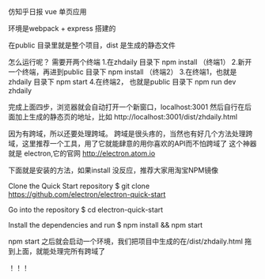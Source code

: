  仿知乎日报 vue 单页应用 

环境是webpack  +  express 搭建的

 在public 目录里就是整个项目，dist 是生成的静态文件

 怎么运行呢？ 需要开两个终端
 1.在zhdaily 目录下 npm install （终端1）
 2.新开一个终端，再进到public 目录下 npm install  （终端2）
 3.在终端1，也就是zhdaily 目录下 npm start
 4.在终端2， 也就是public 目录下 npm run dev zhdaily  

 完成上面四步，浏览器就会自动打开一个新窗口，localhost:3001 
 然后自行在后面加上生成的静态页的地址，比如 http://localhost:3001/dist/zhdaily.html

 因为有跨域，所以还要处理跨域。
 跨域是很头疼的，当然也有好几个方法处理跨域，这里推荐一个工具，用了它就能肆意的用你喜欢的API而不怕跨域了
 这个神器就是 electron,它的官网 http://electron.atom.io

 下面就是安装的方法，如果install 没反应，推荐大家用淘宝NPM镜像

 Clone the Quick Start repository
 $ git clone https://github.com/electron/electron-quick-start

 Go into the repository
 $ cd electron-quick-start

 Install the dependencies and run
 $ npm install && npm start

 npm start 之后就会启动一个环境，我们把项目中生成的在/dist/zhdaily.html 拖到上面，就能处理完所有跨域了

 ！！！